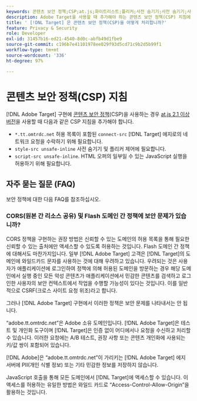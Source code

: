 ```yaml
---
keywords: 콘텐츠 보안 정책;CSP;at.js;화이트리스트;플리커;사전 숨기기;사전 숨기기;사전 숨기기
description: Adobe Target을 사용할 때 추가해야 하는 콘텐츠 보안 정책(CSP) 지침에 대해 알아봅니다.
title: ' [!DNL Target] 은 콘텐츠 보안 정책(CSP)을 어떻게 처리합니까?'
feature: Privacy & Security
role: Developer
exl-id: 31457b16-ed21-4540-8d0c-abfb49d1fbe9
source-git-commit: c196b7e41101978ee029f93d5cd71c9b2d5b99f1
workflow-type: tm+mt
source-wordcount: '336'
ht-degree: 97%

---
```


# 콘텐츠 보안 정책(CSP) 지침

[!DNL Adobe Target] 구현에 [콘텐츠 보안 정책](https://ko.wikipedia.org/wiki/Content_Security_Policy)(CSP)을 사용하는 경우 [at.js 2.1 이상 버전](https://developer.adobe.com/target/implement/client-side/atjs/target-atjs-versions/)을 사용할 때 다음과 같은 CSP 지침을 추가해야 합니다.

* `*.tt.omtrdc.net` 허용 목록이 포함된 `connect-src` [!DNL Target] 에지로의 네트워크 요청을 수락하기 위해 필요합니다.
* `style-src unsafe-inline` 사전 숨기기 및 플리커 제어에 필요합니다.
* `script-src unsafe-inline`.  HTML 오퍼의 일부일 수 있는 JavaScript 실행을 허용하기 위해 필요합니다.

## 자주 묻는 질문 (FAQ)

보안 정책에 대한 다음 FAQ를 참조하십시오.

### CORS(원본 간 리소스 공유) 및 Flash 도메인 간 정책에 보안 문제가 있습니까?

CORS 정책을 구현하는 권장 방법은 신뢰할 수 있는 도메인의 허용 목록을 통해 필요한 신뢰할 수 있는 출처에만 액세스할 수 있도록 허용하는 것입니다. Flash 도메인 간 정책에 대해서도 마찬가지입니다. 일부 [!DNL Adobe Target] 고객은 [!DNL Target]의 도메인에 와일드카드 문자를 사용하는 것에 대해 우려하고 있습니다. 우려되는 것은 사용자가 애플리케이션에 로그인하여 정책에 의해 허용된 도메인을 방문하는 경우 해당 도메인에서 실행 중인 모든 악성 콘텐츠가 애플리케이션에서 민감한 콘텐츠를 검색하고 로그인한 사용자의 보안 컨텍스트에서 작업을 수행할 가능성이 있다는 것입니다. 이를 일반적으로 CSRF(크로스 사이트 요청 위조)라고 합니다.

그러나 [!DNL Adobe Target] 구현에서 이러한 정책은 보안 문제를 나타내서는 안 됩니다.

“adobe.tt.omtrdc.net”은 Adobe 소유 도메인입니다. [!DNL Adobe Target]은 테스트 및 개인화 도구이며 [!DNL Target]은 인증 없이 어디에서나 요청을 수신하고 처리할 수 있습니다. 이러한 요청에는 A/B 테스트, 권장 사항 또는 콘텐츠 개인화에 사용되는 키/값 쌍이 포함되어 있습니다.

[!DNL Adobe]은 “adobe.tt.omtrdc.net”이 가리키는 [!DNL Adobe Target] 에지 서버에 PII(개인 식별 정보) 또는 기타 민감한 정보를 저장하지 않습니다.

JavaScript 호출을 통해 모든 도메인에서 [!DNL Target]에 액세스할 수 있습니다. 이 액세스를 허용하는 유일한 방법은 와일드 카드로 “Access-Control-Allow-Origin”을 활용하는 것입니다.
